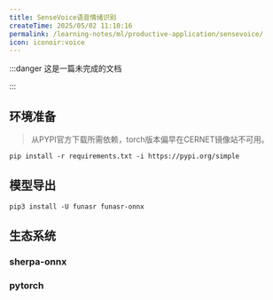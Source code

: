 ```yaml
---
title: SenseVoice语音情绪识别
createTime: 2025/05/02 11:10:16
permalink: /learning-notes/ml/productive-application/sensevoice/
icon: iconoir:voice
---
```


:::danger 这是一篇未完成的文档

:::

<RepoCard repo="FunAudioLLM/SenseVoice"></RepoCard>


## 环境准备

> 从PYPI官方下载所需依赖，torch版本偏早在CERNET镜像站不可用。

```shell
pip install -r requirements.txt -i https://pypi.org/simple
```


## 模型导出

```shell
pip3 install -U funasr funasr-onnx
```

## 生态系统

### sherpa-onnx

### pytorch
